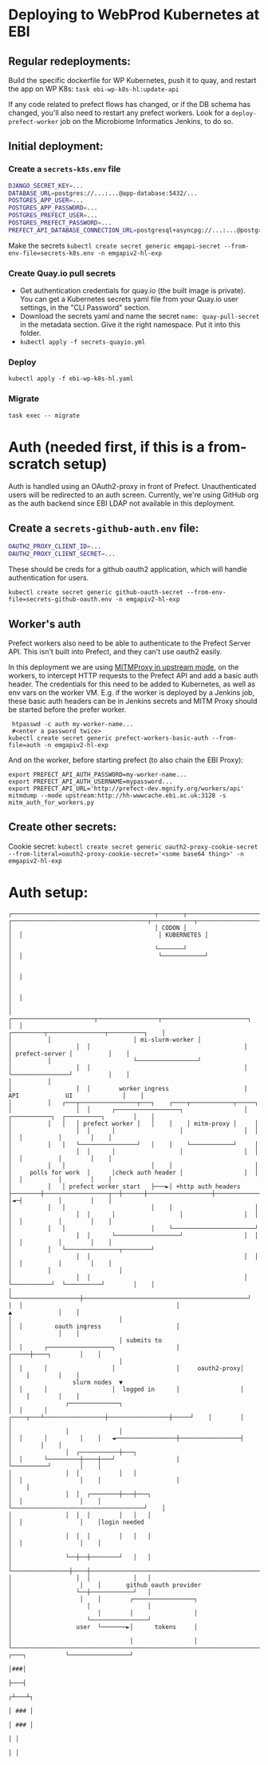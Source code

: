 # Deploying to WebProd Kubernetes at EBI

## Regular redeployments:
Build the specific dockerfile for WP Kubernetes, push it to quay, and restart the app on WP K8s:
`task ebi-wp-k8s-hl:update-api`

If any code related to prefect flows has changed, or if the DB schema has changed, you'll also need to restart any prefect workers.
Look for a `deploy-prefect-worker` job on the Microbiome Informatics Jenkins, to do so.

## Initial deployment:

### Create a `secrets-k8s.env` file
```bash
DJANGO_SECRET_KEY=...
DATABASE_URL=postgres://...:...@app-database:5432/...
POSTGRES_APP_USER=...
POSTGRES_APP_PASSWORD=...
POSTGRES_PREFECT_USER=...
POSTGRES_PREFECT_PASSWORD=...
PREFECT_API_DATABASE_CONNECTION_URL=postgresql+asyncpg://...:...@postgres-prefect:5432/...
```

Make the secrets
`kubectl create secret generic emgapi-secret --from-env-file=secrets-k8s.env -n emgapiv2-hl-exp`

### Create Quay.io pull secrets
* Get authentication credentials for quay.io (the built image is private). You can get a Kubernetes secrets yaml file from your Quay.io user settings, in the "CLI Password" section.
* Download the secrets yaml and name the secret `name: quay-pull-secret` in the metadata section. Give it the right namespace. Put it into this folder.
* `kubectl apply -f secrets-quayio.yml`

### Deploy
`kubectl apply -f ebi-wp-k8s-hl.yaml`

### Migrate
`task exec -- migrate`

# Auth (needed first, if this is a from-scratch setup)
Auth is handled using an OAuth2-proxy in front of Prefect.
Unauthenticated users will be redirected to an auth screen.
Currently, we're using GitHub org as the auth backend since EBI LDAP not available in this deployment.

## Create a `secrets-github-auth.env` file:
```bash
OAUTH2_PROXY_CLIENT_ID=...
OAUTH2_PROXY_CLIENT_SECRET=...
```

These should be creds for a github oauth2 application, which will handle authentication for users.

`kubectl create secret generic github-oauth-secret --from-env-file=secrets-github-oauth.env -n emgapiv2-hl-exp`

## Worker's auth
Prefect workers also need to be able to authenticate to the Prefect Server API.
This isn't built into Prefect, and they can't use oauth2 easily.

In this deployment we are using [MITMProxy in upstream mode](https://docs.mitmproxy.org/stable/concepts-modes/#upstream-proxy),
on the workers, to intercept HTTP requests to the Prefect API and add a basic auth header.
The credentials for this need to be added to Kubernetes, as well as env vars on the worker VM.
E.g. if the worker is deployed by a Jenkins job, these basic auth headers can be in Jenkins secrets and MITM Proxy should be started before the prefer worker.

```shell
 htpasswd -c auth my-worker-name...
 #<enter a password twice>
kubectl create secret generic prefect-workers-basic-auth --from-file=auth -n emgapiv2-hl-exp
```

And on the worker, before starting prefect (to also chain the EBI Proxy):
```shell
export PREFECT_API_AUTH_PASSWORD=my-worker-name...
export PREFECT_API_AUTH_USERNAME=mypassword...
export PREFECT_API_URL='http://prefect-dev.mgnify.org/workers/api'
mitmdump --mode upstream:http://hh-wwwcache.ebi.ac.uk:3128 -s mitm_auth_for_workers.py
```

## Create other secrets:
Cookie secret:
`kubectl create secret generic oauth2-proxy-cookie-secret --from-literal=oauth2-proxy-cookie-secret='<some base64 thing>' -n emgapiv2-hl-exp`

# Auth setup:

```text
┌────────────────────────────────────────┬───────┬───────────────────────────────────────────────┐  ┌──────────────────────────────────────┬────────────┬──────────────────────────────────┐
│                                        │ CODON │                                               │  │                                      │ KUBERNETES │                                  │
│                                        └───────┘                                               │  │                                      └────────────┘                                  │
│                                                                                                │  │                                                                                      │
│                                                                                                │  │                                                                                      │
│          ┌───────────────────────┬─────────────────┬────────────────────────┐                  │  │                                           ┌─────────┬────────────────┬──────────┐    │
│          │                       │ mi-slurm-worker │                        │                  │  │                                           │         │ prefect-server │          │    │
│          │                       └─────────────────┘                        │                  │  │                                           │         └────────────────┘          │    │
│          │                                                                  │                  │  │        worker ingress                     │     API             UI              │    │
│          │   ┌───┬────────────────┬───┐    ┌────┬────────────┬─────┐        │                  │  │      ┌──────────────────┐                 │  ┌───────────┐  ┌──────────┐        │    │
│          │   │   │ prefect worker │   │    │    │ mitm-proxy │     │        │                  │  │      │                  │                 │  │           │  │          │        │    │
│          │   │   └────────────────┘   │    │    └────────────┘     │        │                  │  │      │                  │                 │  │           │  │          │        │    │
│          │   │                        │    │                       │        │     polls for work  │      │check auth header │                 │  │           │  │          │        │    │
│          │   │ prefect worker start   ├───►│ +http auth headers    ├────────┼──────────────────┬──┼──────┼──────────────────┼─────────────────┼─►│           │◄─┤          │        │    │
│          │   │                        │    │                       │        │                  │  │      │                  │                 │  │           │  │          │        │    │
│          │   │                        │    └───────────────────────┘        │                  │  │      └──────────────────┘                 │  │           │  │          │        │    │
│          │   └───────────────┬────────┘                                     │                  │  │                                           │  │           │  │          │        │    │
│          │                   │                                              │                  │  │                                           │  └───────────┘  └──────────┘        │    │
│          └───────────────────┼──────────────────────────────────────────────┘                  │  │                                           │                       ▲             │    │
│                              │                                                                 │  │         oauth ingress                     │                       │             │    │
│                              │ submits to                                                      │  │      ┌──────────────────┐                 │                 ┌─────┼────┐        │    │
│                              │                                                                 │  │      │                  │                 │     oauth2-proxy│     │    │        │    │
│                 slurm nodes  ▼                                                                 │  │      │                  │  logged in      │                 │     │    │        │    │
│               ┌──────────────┐                                                                 │  │      │         ┌────┬───┴─────────────────┼─────────────────┼─────┘    │        │    │
│               │              │                                                                 │  │      │         │    │   ◄─────────────────┼─────────────────┤          │        │    │
│               │  ┌───────────┼───┐                                                             │  │      └─────────┼────┼───┘                 │                 └──────────┘        │    │
│               │  │           │   │                                                             │  │                │    │                     │                                     │    │
│               │  │  ┌────────┼───┼───┐                                                         │  │                │    │                     └─────────────────────────────────────┘    │
│               │  │  │        │   │   │                                                         │  │                │    │login needed                                                    │
│               │  │  │        │   │   │                                                         │  │                │    │                                                                │
│               └──┼──┼────────┘   │   │                                                         │  └────────────────┼────┼────────────────────────────────────────────────────────────────┘
│                  │  │            │   │                                                         │                   │    │       github oauth provider
│                  └──┼────────────┘   │                                                         │                   │    │        ┌─────────────────┐
│                     │                │                                                         │                        │        │                 │
│                     └────────────────┘                                                         │                  user  └───────►│      tokens     │
│                                                                                                │                                 │                 │
└────────────────────────────────────────────────────────────────────────────────────────────────┘                 ┌───┐           └─────────────────┘
                                                                                                                   │###│
                                                                                                                   ├───┤
                                                                                                                  ┌┴───┴┐
                                                                                                                  │ ### │
                                                                                                                  │ ### │
                                                                                                                    │ │
                                                                                                                    │ │
```
